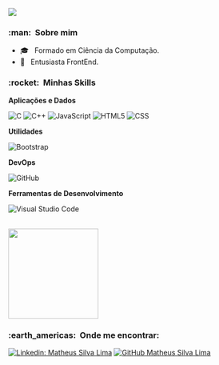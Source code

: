 
![](https://komarev.com/ghpvc/?username=MatheusSilvaLima&color=006bed)

<h3> :man: &nbsp;Sobre mim </h3>

- 🎓 &nbsp; Formado em Ciência da Computação.
- 🌱 &nbsp; Entusiasta FrontEnd.

<h3> :rocket: &nbsp;Minhas Skills </h3>

**Aplicações e Dados**

  ![C](https://img.shields.io/badge/-C-333333?style=flat&logo=C%2B%2B&logoColor=00599C)
  ![C++](https://img.shields.io/badge/-C++-333333?style=flat&logo=C%2B%2B&logoColor=00599C)
  ![JavaScript](https://img.shields.io/badge/-JavaScript-333333?style=flat&logo=javascript)
  ![HTML5](https://img.shields.io/badge/-HTML5-333333?style=flat&logo=HTML5)
  ![CSS](https://img.shields.io/badge/-CSS-333333?style=flat&logo=CSS3&logoColor=1572B6)

**Utilidades**

  ![Bootstrap](https://img.shields.io/badge/Bootstrap-563D7C?style=for-the-badge&logo=bootstrap&logoColor=white)

**DevOps**

  ![GitHub](https://img.shields.io/badge/-GitHub-333333?style=flat&logo=github)
 
**Ferramentas de Desenvolvimento**

  ![Visual Studio Code](https://img.shields.io/badge/-Visual%20Studio%20Code-333333?style=flat&logo=visual-studio-code&logoColor=007ACC)


<br/>

<a href="https://github.com/MatheusSilvaLima">
  <img height="180em" src="https://github-readme-stats.vercel.app/api?username=MatheusSilvaLima&theme=dracula&show_icons=true" />
</a>

<br/>

<h3> :earth_americas: &nbsp;Onde me encontrar: </h3> 

[![Linkedin: Matheus Silva Lima](https://img.shields.io/badge/-MatheusSilvaLima-blue?style=flat-square&logo=Linkedin&logoColor=white&link=https://www.linkedin.com/in/matheus-silva-lima-01ab14204/)](https://www.linkedin.com/in/matheus-silva-lima-01ab14204/)
[![GitHub Matheus Silva Lima]( https://img.shields.io/github/followers/MatheusSilvaLima?label=follow&style=social)](https://github.com/MatheusSilvaLima)
